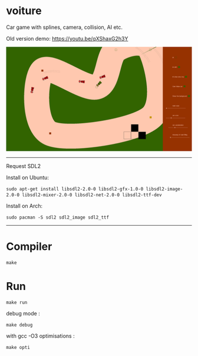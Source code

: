 # voiture
Car game with splines, camera, collision, AI etc.

Old version demo: https://youtu.be/qXShaxG2h3Y

![alt text](image/demo.png)

** **  

Request SDL2  

Install on Ubuntu:
```
sudo apt-get install libsdl2-2.0-0 libsdl2-gfx-1.0-0 libsdl2-image-2.0-0 libsdl2-mixer-2.0-0 libsdl2-net-2.0-0 libsdl2-ttf-dev
```

Install on Arch:
```
sudo pacman -S sdl2 sdl2_image sdl2_ttf
```
** **  
# Compiler
```
make
```

# Run
```
make run
```
debug mode :
```
make debug
```
with gcc -O3 optimisations :
```
make opti
```
